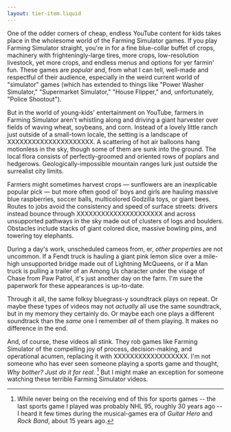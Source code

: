 ```yaml
---
layout: tier-item.liquid
---
```

One of the odder corners of cheap, endless YouTube content for kids takes place in the wholesome world of the Farming Simulator games. If you play Farming Simulator straight, you're in for a fine blue-collar buffet of crops, machinery with frighteningly-large tires, more crops, low-resolution livestock, yet more crops, and endless menus and options for yer farmin' fun. These games are _popular_ and, from what I can tell, well-made and respectful of their audience, especially in the weird current world of "simulator" games (which has extended to things like "Power Washer Simulator," "Supermarket Simulator," "House Flipper," and, unfortunately, "Police Shootout").

But in the world of young-kids' entertainment on YouTube, farmers in Farming Simulator aren't whistling along and driving a giant harvester over fields of waving wheat, soybeans, and corn. Instead of a lovely little ranch just outside of a small-town locale, the setting is a landscape of XXXXXXXXXXXXXXXXXXXXX. A scattering of hot air balloons hang motionless in the sky, though some of them are sunk into the ground. The local flora consists of perfectly-groomed and oriented rows of poplars and hedgerows. Geologically-impossible mountain ranges lurk just outside the surrealist city limits.

Farmers might sometimes harvest crops — sunflowers are an inexplicable popular pick  — but more often good ol' boys and girls are hauling massive blue raspberries, soccer balls, multicolored Godzilla toys, or giant bees. Routes to jobs avoid the consistency and speed of surface streets: drivers instead bounce through XXXXXXXXXXXXXXXXXXXXX and across unsupported pathways in the sky made out of clusters of logs and boulders. Obstacles include stacks of giant colored dice, massive bowling pins, and towering toy elephants. 

During a day's work, unscheduled cameos from, er, _other properties_ are not uncommon. If a Fendt truck is hauling a giant pink lemon slice over a mile-high unsupported bridge made out of Lightning McQueens, or if a Man truck is pulling a trailer of an Among Us character under the visage of Chase from Paw Patrol, it's just another day on the farm. I'm sure the paperwork for these appearances is up-to-date.

Through it all, the same folksy bluegrass-y soundtrack plays on repeat. Or maybe these types of videos may not _actually_ all use the same soundtrack, but in my memory they certainly do. Or maybe each one plays a different soundtrack than the _same_ one I remember _all_ of them playing. It makes no difference in the end.

And, of course, these videos all stink. They rob games like Farming Simulator of the compelling joy of process, decision-making, and operational acumen, replacing it with XXXXXXXXXXXXXXXXXX. I'm not someone who has ever seen someone playing a sports game and thought, _Why bother? Just do it for real._ [^1] But I might make an exception for someone watching these terrible Farming Simulator videos.

[^1]: While never being on the receiving end of this for sports games -- the last sports game I played was probably NHL 95, roughly 30 years ago -- I heard it few times during the musical-games era of _Guitar Hero_ and _Rock Band_, about 15 years ago.